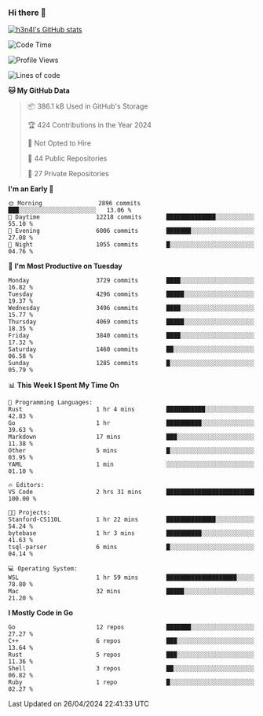 ### Hi there 👋

[![h3n4l's GitHub stats](https://github-readme-stats.vercel.app/api?username=h3n4l&count_private=true&show_icons=true&theme=radical)](https://github.com/h3n4l/github-readme-stats)

<!--START_SECTION:waka-->
![Code Time](http://img.shields.io/badge/Code%20Time-1%2C866%20hrs%2044%20mins-blue)

![Profile Views](http://img.shields.io/badge/Profile%20Views-0-blue)

![Lines of code](https://img.shields.io/badge/From%20Hello%20World%20I%27ve%20Written-7.3%20million%20lines%20of%20code-blue)

**🐱 My GitHub Data** 

> 📦 386.1 kB Used in GitHub's Storage 
 > 
> 🏆 424 Contributions in the Year 2024
 > 
> 🚫 Not Opted to Hire
 > 
> 📜 44 Public Repositories 
 > 
> 🔑 27 Private Repositories 
 > 
**I'm an Early 🐤** 

```text
🌞 Morning                2896 commits        ███░░░░░░░░░░░░░░░░░░░░░░   13.06 % 
🌆 Daytime                12218 commits       ██████████████░░░░░░░░░░░   55.10 % 
🌃 Evening                6006 commits        ███████░░░░░░░░░░░░░░░░░░   27.08 % 
🌙 Night                  1055 commits        █░░░░░░░░░░░░░░░░░░░░░░░░   04.76 % 
```
📅 **I'm Most Productive on Tuesday** 

```text
Monday                   3729 commits        ████░░░░░░░░░░░░░░░░░░░░░   16.82 % 
Tuesday                  4296 commits        █████░░░░░░░░░░░░░░░░░░░░   19.37 % 
Wednesday                3496 commits        ████░░░░░░░░░░░░░░░░░░░░░   15.77 % 
Thursday                 4069 commits        █████░░░░░░░░░░░░░░░░░░░░   18.35 % 
Friday                   3840 commits        ████░░░░░░░░░░░░░░░░░░░░░   17.32 % 
Saturday                 1460 commits        ██░░░░░░░░░░░░░░░░░░░░░░░   06.58 % 
Sunday                   1285 commits        █░░░░░░░░░░░░░░░░░░░░░░░░   05.79 % 
```


📊 **This Week I Spent My Time On** 

```text
💬 Programming Languages: 
Rust                     1 hr 4 mins         ███████████░░░░░░░░░░░░░░   42.83 % 
Go                       1 hr                ██████████░░░░░░░░░░░░░░░   39.63 % 
Markdown                 17 mins             ███░░░░░░░░░░░░░░░░░░░░░░   11.38 % 
Other                    5 mins              █░░░░░░░░░░░░░░░░░░░░░░░░   03.95 % 
YAML                     1 min               ░░░░░░░░░░░░░░░░░░░░░░░░░   01.10 % 

🔥 Editors: 
VS Code                  2 hrs 31 mins       █████████████████████████   100.00 % 

🐱‍💻 Projects: 
Stanford-CS110L          1 hr 22 mins        ██████████████░░░░░░░░░░░   54.24 % 
bytebase                 1 hr 3 mins         ██████████░░░░░░░░░░░░░░░   41.63 % 
tsql-parser              6 mins              █░░░░░░░░░░░░░░░░░░░░░░░░   04.14 % 

💻 Operating System: 
WSL                      1 hr 59 mins        ████████████████████░░░░░   78.80 % 
Mac                      32 mins             █████░░░░░░░░░░░░░░░░░░░░   21.20 % 
```

**I Mostly Code in Go** 

```text
Go                       12 repos            ███████░░░░░░░░░░░░░░░░░░   27.27 % 
C++                      6 repos             ███░░░░░░░░░░░░░░░░░░░░░░   13.64 % 
Rust                     5 repos             ███░░░░░░░░░░░░░░░░░░░░░░   11.36 % 
Shell                    3 repos             ██░░░░░░░░░░░░░░░░░░░░░░░   06.82 % 
Ruby                     1 repo              █░░░░░░░░░░░░░░░░░░░░░░░░   02.27 % 
```




 Last Updated on 26/04/2024 22:41:33 UTC
<!--END_SECTION:waka-->


